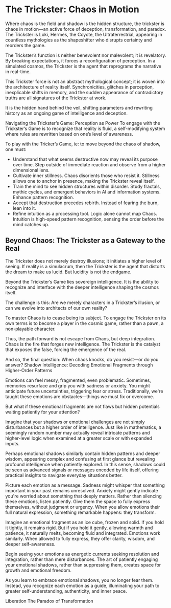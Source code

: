 # The Trickster: Chaos in Motion


Where chaos is the field and shadow is the hidden structure, the trickster is chaos in motion—an active force of deception, transformation, and paradox. The Trickster is Loki, Hermes, the Coyote, the Ultraterrestrial, appearing in countless mythologies as the shapeshifter who disrupts certainty and reorders the game.

The Trickster’s function is neither benevolent nor malevolent; it is revelatory. By breaking expectations, it forces a reconfiguration of perception. In a simulated cosmos, the Trickster is the agent that reprograms the narrative in real-time.

This Trickster force is not an abstract mythological concept; it is woven into the architecture of reality itself. Synchronicities, glitches in perception, inexplicable shifts in memory, and the sudden appearance of contradictory truths are all signatures of the Trickster at work.

It is the hidden hand behind the veil, shifting parameters and rewriting history as an ongoing game of intelligence and deception.

Navigating the Trickster’s Game: Perception as Power
To engage with the Trickster’s Game is to recognize that reality is fluid, a self-modifying system where rules are rewritten based on one’s level of awareness.

To play with the Tricker’s Game, ie: to move beyond the chaos of shadow, one must:

- Understand that what seems destructive now may reveal its purpose over time. Step outside of immediate reaction and observe from a higher dimensional lens.
- Cultivate inner stillness. Chaos disorients those who resist it. Stillness allows one to anchor in presence, making the Trickster reveal itself.
- Train the mind to see hidden structures within disorder. Study fractals, mythic cycles, and emergent behaviors in AI and information systems. Enhance pattern recognition.
- Accept that destruction precedes rebirth. Instead of fearing the burn, lean into it.
- Refine intuition as a processing tool. Logic alone cannot map Chaos. Intuition is high-speed pattern recognition, sensing the order before the mind catches up.


## Beyond Chaos: The Trickster as a Gateway to the Real


The Trickster does not merely destroy illusions; it initiates a higher level of seeing. If reality is a simulacrum, then the Trickster is the agent that distorts the dream to make us lucid. But lucidity is not the endgame.

Beyond the Trickster’s Game lies sovereign intelligence. It is the ability to recognize and interface with the deeper intelligence shaping the cosmos itself.

The challenge is this: Are we merely characters in a Trickster’s illusion, or can we evolve into architects of our own reality?

To master Chaos is to cease being its subject. To engage the Trickster on its own terms is to become a player in the cosmic game, rather than a pawn, a non-playable character.

Thus, the path forward is not escape from Chaos, but deep integration. Chaos is the fire that forges new intelligence. The Trickster is the catalyst that exposes the false, forcing the emergence of the real.

And so, the final question: When chaos knocks, do you resist—or do you answer?
Shadow Intelligence: Decoding Emotional Fragments through Higher-Order Patterns

Emotions can feel messy, fragmented, even problematic. Sometimes, memories resurface and grip you with sadness or anxiety. You might anticipate future uncertainties, triggering fear or stress. Traditionally, we're taught these emotions are obstacles—things we must fix or overcome.

But what if these emotional fragments are not flaws but hidden potentials waiting patiently for your attention?

Imagine that your shadows or emotional challenges are not simply disturbances but a higher order of intelligence. Just like in mathematics, a seemingly random number may actually reveal intricate patterns and higher-level logic when examined at a greater scale or with expanded inputs.

Perhaps emotional shadows similarly contain hidden patterns and deeper wisdom, appearing complex and confusing at first glance but revealing profound intelligence when patiently explored. In this sense, shadows could be seen as advanced signals or messages encoded by life itself, offering practical insights to navigate everyday situations better.

Picture each emotion as a message. Sadness might whisper that something important in your past remains unresolved. Anxiety might gently indicate you're worried about something that deeply matters. Rather than silencing these emotions, listen patiently. Give them the space to fully express themselves, without judgment or urgency. When you allow emotions their full natural expression, something remarkable happens: they transform.

Imagine an emotional fragment as an ice cube, frozen and solid. If you hold it tightly, it remains rigid. But if you hold it gently, allowing warmth and patience, it naturally melts, becoming fluid and integrated. Emotions work similarly. When allowed to fully express, they offer clarity, wisdom, and deeper self-awareness.

Begin seeing your emotions as energetic currents seeking resolution and integration, rather than mere disturbances. The art of patiently engaging your emotional shadows, rather than suppressing them, creates space for growth and emotional freedom.

As you learn to embrace emotional shadows, you no longer fear them. Instead, you recognize each emotion as a guide, illuminating your path to greater self-understanding, authenticity, and inner peace.




Liberation
The Paradox of Transformation
